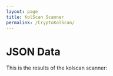 ```yaml
---
layout: page
title: KolScan Scanner
permalink: /CryptoKolScan/
---
```


# JSON Data
This is the results of the kolscan scanner:

<pre>
<!-- {% include results/names_and_addresses_1_26_2025.json %} -->
</pre>
